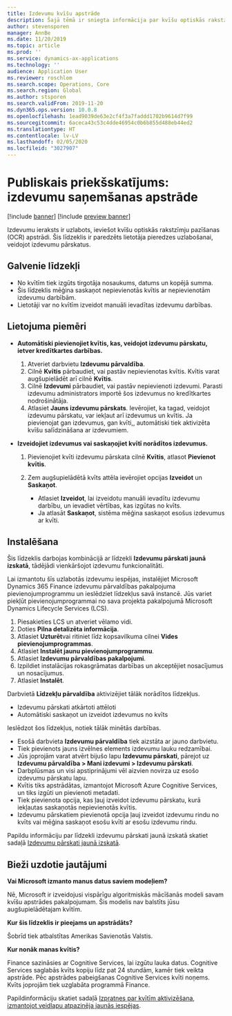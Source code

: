 ```yaml
---
title: Izdevumu kvīšu apstrāde
description: Šajā tēmā ir sniegta informācija par kvīšu optiskās rakstzīmju atpazīšanas (OCR) apstrādi. Šis līdzeklis ir paredzēts lietotāja pieredzes uzlabošanai, veidojot izdevumu pārskatus programmā Microsoft Dynamics 365 Finance.
author: stevensporen
manager: AnnBe
ms.date: 11/20/2019
ms.topic: article
ms.prod: ''
ms.service: dynamics-ax-applications
ms.technology: ''
audience: Application User
ms.reviewer: roschlom
ms.search.scope: Operations, Core
ms.search.region: Global
ms.author: stsporen
ms.search.validFrom: 2019-11-20
ms.dyn365.ops.version: 10.0.8
ms.openlocfilehash: 1ead9039de63e2cf4f3a7faddd1702b9614d7f99
ms.sourcegitcommit: 6aceca43c53c4dde46954c0b6b855d488eb44ed2
ms.translationtype: HT
ms.contentlocale: lv-LV
ms.lasthandoff: 02/05/2020
ms.locfileid: "3027907"
---
```

# <a name="public-preview-expense-receipt-processing"></a>Publiskais priekšskatījums: izdevumu saņemšanas apstrāde

[!include [banner](../includes/banner.md)]
[!include [preview banner](../includes/preview-banner.md)]


Izdevumu ieraksts ir uzlabots, ieviešot kvīšu optiskās rakstzīmju pazīšanas (OCR) apstrādi. Šis līdzeklis ir paredzēts lietotāja pieredzes uzlabošanai, veidojot izdevumu pārskatus.

## <a name="key-features"></a>Galvenie līdzekļi

- No kvītīm tiek izgūts tirgotāja nosaukums, datums un kopējā summa.
- Šis līdzeklis mēģina saskaņot nepievienotās kvītis ar nepievienotām izdevumu darbībām.
- Lietotāji var no kvītīm izveidot manuāli ievadītas izdevumu darbības.

## <a name="usage-examples"></a>Lietojuma piemēri

- **Automātiski pievienojiet kvītis, kas, veidojot izdevumu pārskatu, ietver kredītkartes darbības.**

    1. Atveriet darbvietu **Izdevumu pārvaldība**.
    2. Cilnē **Kvītis** pārbaudiet, vai pastāv nepievienotas kvītis. Kvītis varat augšupielādēt arī cilnē **Kvītis**.
    3. Cilnē **Izdevumi** pārbaudiet, vai pastāv nepievienoti izdevumi. Parasti izdevumu administrators importē šos izdevumus no kredītkartes nodrošinātāja.
    4. Atlasiet **Jauns izdevumu pārskats**. Ievērojiet, ka tagad, veidojot izdevumu pārskatu, var iekļaut arī izdevumus un kvītis. Ja pievienojat gan izdevumus, gan kvīti,, automātiski tiek aktivizēta kvīšu salīdzināšana ar izdevumiem.

- **Izveidojiet izdevumus vai saskaņojiet kvītī norādītos izdevumus.**

    1. Pievienojiet kvīti izdevumu pārskata cilnē **Kvītis**, atlasot **Pievienot kvītis**.
    2. Zem augšupielādētā kvīts attēla ievērojiet opcijas **Izveidot** un **Saskaņot**.

        - Atlasiet **Izveidot**, lai izveidotu manuāli ievadītu izdevumu darbību, un ievadiet vērtības, kas izgūtas no kvīts.
        - Ja atlasāt **Saskaņot**, sistēma mēģina saskaņot esošus izdevumus ar kvīti.

## <a name="installation"></a>Instalēšana

Šis līdzeklis darbojas kombinācijā ar līdzekli **Izdevumu pārskati jaunā izskatā**, tādējādi vienkāršojot izdevumu funkcionalitāti.

Lai izmantotu šīs uzlabotās izdevumu iespējas, instalējiet Microsoft Dynamics 365 Finance izdevumu pārvaldības pakalpojuma pievienojumprogrammu un ieslēdziet līdzekļus savā instancē. Jūs variet piekļūt pievienojumprogrammai no sava projekta pakalpojumā Microsoft Dynamics Lifecycle Services (LCS).

1. Piesakieties LCS un atveriet vēlamo vidi.
2. Doties **Pilna detalizēta informācija**.
3. Atlasiet **Uzturēt**vai ritiniet līdz kopsavilkuma cilnei **Vides pievienojumprogrammas**.
4. Atlasiet **Instalēt jaunu pievienojumprogrammu**.
5. Atlasiet **Izdevumu pārvaldības pakalpojumi**.
6. Izpildiet instalācijas rokasgrāmatas darbības un akceptējiet nosacījumus un nosacījumus.
7. Atlasiet **Instalēt**.

Darbvietā **Līdzekļu pārvaldība** aktivizējiet tālāk norādītos līdzekļus.

- Izdevumu pārskati atkārtoti attēloti
- Automātiski saskaņot un izveidot izdevumus no kvīts

Ieslēdzot šos līdzekļus, notiek tālāk minētās darbības.

- Esošā darbvieta **Izdevumu pārvaldība** tiek aizstāta ar jauno darbvietu.
- Tiek pievienots jauns izvēlnes elements izdevumu lauku redzamībai.
- Jūs joprojām varat atvērt bijušo lapu **Izdevumu pārskati**, pārejot uz **Izdevumu pārvaldība > Mani izdevumi > Izdevumu pārskati**.
- Darbplūsmas un visi apstiprinājumi vēl aizvien novirza uz esošo izdevumu pārskatu lapu.
- Kvītis tiks apstrādātas, izmantojot Microsoft Azure Cognitive Services, un tiks izgūti un pievienoti metadati.
- Tiek pievienota opcija, kas ļauj izveidot izdevumu pārskatu, kurā iekļautas saskaņotās nepievienotās kvītis.
- Izdevumu pārskatiem pievienotā opcija ļauj izveidot izdevumu rindu no kvīts vai mēģina saskaņot esošu kvīti ar esošu izdevumu rindu.

Papildu informāciju par līdzekli izdevumu pārskati jaunā izskatā skatiet sadaļā [Izdevumu pārskati jaunā izskatā](ExpenseWorkspaceNew.md).

## <a name="frequently-asked-questions"></a>Bieži uzdotie jautājumi

**Vai Microsoft izmanto manus datus saviem modeļiem?**

Nē, Microsoft ir izveidojusi vispārīgu algoritmiskās mācīšanās modeli savam kvīšu apstrādes pakalpojumam. Šis modelis nav balstīts jūsu augšupielādētajam kvītīm.

**Kur šis līdzeklis ir pieejams un apstrādāts?**

Šobrīd tiek atbalstītas Amerikas Savienotās Valstis.

**Kur nonāk manas kvītis?**

Finance sazināsies ar Cognitive Services, lai izgūtu lauka datus. Cognitive Services saglabās kvīts kopiju līdz pat 24 stundām, kamēr tiek veikta apstrāde. Pēc apstrādes pabeigšanas Cognitive Services kvīti noņems. Kvīts joprojām tiek uzglabāta programmā Finance.

Papildinformāciju skatiet sadaļā [Izpratnes par kvītīm aktivizēšana, izmantojot veidlapu atpazinēja jaunās iespējas](https://azure.microsoft.com/blog/enable-receipt-understanding-with-form-recognizer-s-new-capability/).
